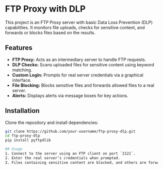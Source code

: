 # FTP Proxy with DLP

This project is an FTP Proxy server with basic Data Loss Prevention (DLP) capabilities. It monitors file uploads, checks for sensitive content, and forwards or blocks files based on the results.

## Features
- **FTP Proxy:** Acts as an intermediary server to handle FTP requests.
- **DLP Checks:** Scans uploaded files for sensitive content using keyword matching.
- **Custom Login:** Prompts for real server credentials via a graphical interface.
- **File Blocking:** Blocks sensitive files and forwards allowed files to a real server.
- **Alerts:** Displays alerts via message boxes for key actions.

## Installation

Clone the repository and install dependencies:

```bash
git clone https://github.com/your-username/ftp-proxy-dlp.git
cd ftp-proxy-dlp
pip install pyftpdlib

## Usage
1. Connect to the server using an FTP client on port `2121`.
2. Enter the real server’s credentials when prompted.
3. Files containing sensitive content are blocked, and others are forwarded to the specified FTP server.
